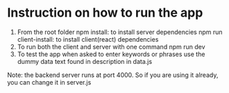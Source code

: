 # Instruction on how to run the app

1. From the root folder
   npm install: to install server dependencies
   npm run client-install: to install client(react) dependencies
2. To run both the client and server with one command
   npm run dev
3. To test the app when asked to enter keywords or phrases
   use the dummy data text found in description in data.js

Note: the backend server runs at port 4000. So if you are using it already, you can change it in server.js
